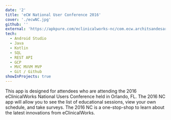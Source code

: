 ```yaml
---
date: '2'
title: 'eCW National User Conference 2016'
cover: './ecwNC.jpg'
github: ''
external: 'https://apkpure.com/eclinicalworks-nc/com.ecw.architsandesara.nc2016'
tech:
  - Android Studio
  - Java
  - Kotlin
  - SQL
  - REST API
  - GCP
  - MVC MVVM MVP
  - Git / Github
showInProjects: true
---
```


This app is designed for attendees who are attending the 2016 eClinicalWorks National Users Conference held in Orlando, FL. The 2016 NC app will allow you to see the list of educational sessions, view your own schedule, and take surveys. The 2016 NC is a one-stop-shop to learn about the latest innovations from eClinicalWorks.

